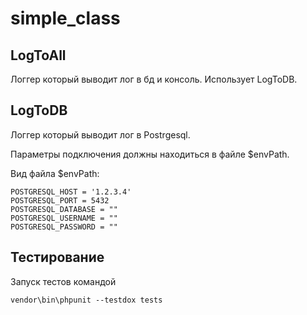 # simple_class

## LogToAll

Логгер который выводит лог в бд и консоль. Использует LogToDB.

## LogToDB

Логгер который выводит лог в Postrgesql.

Параметры подключения должны находиться в файле $envPath.

Вид файла $envPath:

	POSTGRESQL_HOST = '1.2.3.4'
	POSTGRESQL_PORT = 5432
	POSTGRESQL_DATABASE = ""
	POSTGRESQL_USERNAME = ""
	POSTGRESQL_PASSWORD = ""

## Тестирование

Запуск тестов командой

	vendor\bin\phpunit --testdox tests